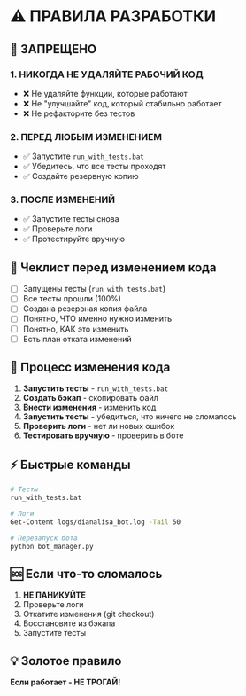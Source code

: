 # ⚠️ ПРАВИЛА РАЗРАБОТКИ

## 🚫 ЗАПРЕЩЕНО

### 1. НИКОГДА НЕ УДАЛЯЙТЕ РАБОЧИЙ КОД
- ❌ Не удаляйте функции, которые работают
- ❌ Не "улучшайте" код, который стабильно работает
- ❌ Не рефакторите без тестов

### 2. ПЕРЕД ЛЮБЫМ ИЗМЕНЕНИЕМ
- ✅ Запустите `run_with_tests.bat`
- ✅ Убедитесь, что все тесты проходят
- ✅ Создайте резервную копию

### 3. ПОСЛЕ ИЗМЕНЕНИЙ
- ✅ Запустите тесты снова
- ✅ Проверьте логи
- ✅ Протестируйте вручную

## 📝 Чеклист перед изменением кода

- [ ] Запущены тесты (`run_with_tests.bat`)
- [ ] Все тесты прошли (100%)
- [ ] Создана резервная копия файла
- [ ] Понятно, ЧТО именно нужно изменить
- [ ] Понятно, КАК это изменить
- [ ] Есть план отката изменений

## 🔄 Процесс изменения кода

1. **Запустить тесты** - `run_with_tests.bat`
2. **Создать бэкап** - скопировать файл
3. **Внести изменения** - изменить код
4. **Запустить тесты** - убедиться, что ничего не сломалось
5. **Проверить логи** - нет ли новых ошибок
6. **Тестировать вручную** - проверить в боте

## ⚡ Быстрые команды

```bash
# Тесты
run_with_tests.bat

# Логи
Get-Content logs/dianalisa_bot.log -Tail 50

# Перезапуск бота
python bot_manager.py
```

## 🆘 Если что-то сломалось

1. **НЕ ПАНИКУЙТЕ**
2. Проверьте логи
3. Откатите изменения (git checkout)
4. Восстановите из бэкапа
5. Запустите тесты

## 💡 Золотое правило

**Если работает - НЕ ТРОГАЙ!**


